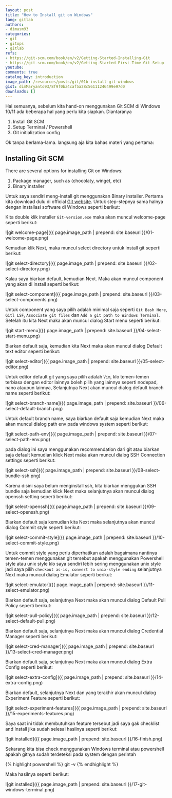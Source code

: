 ```yaml
---
layout: post
title: "How to Install git on Windows"
lang: gitlab
authors:
- dimasm93
categories:
- git
- gitops
- gitlab
refs: 
- https://git-scm.com/book/en/v2/Getting-Started-Installing-Git
- https://git-scm.com/book/en/v2/Getting-Started-First-Time-Git-Setup
youtube: 
comments: true
catalog_key: introduction
image_path: /resources/posts/git/01b-install-git-windows
gist: dimMaryanto93/8f9f0ba4caf5a28c56111246499e97d0
downloads: []
---
```


Hai semuanya, sebelum kita hand-on menggunakan Git SCM di Windows 10/11 ada beberapa hal yang perlu kita siapkan. Diantaranya

1. Install Git SCM
2. Setup Terminal / Powershell
3. Git initialization config

Ok tanpa berlama-lama. langsung aja kita bahas materi yang pertama:

<!--more-->

## Installing Git SCM

There are several options for installing Git on Windows:

1. Package manager, such as (chocolaty, winget, etc)
2. Binary installer

Untuk saya sendiri meng-install git menggunakan Binary installer. Pertama kita download dulu di official [Git website](https://git-scm.com/download/win). Untuk step-stepnya sama halnya dengan installasi software di Windows seperti berikut:

Kita double klik installer `Git-version.exe` maka akan muncul welcome-page seperti berikut:

![git welcome-page]({{ page.image_path | prepend: site.baseurl }}/01-welcome-page.png)

Kemudian klik Next, maka muncul select directory untuk install git seperti berikut:

![git select-directory]({{ page.image_path | prepend: site.baseurl }}/02-select-directory.png)

Kalau saya biarkan default, kemudian Next. Maka akan muncul component yang akan di install seperti berikut:

![git select-component]({{ page.image_path | prepend: site.baseurl }}/03-select-components.png)

Untuk component yang saya pilih adalah minimal saja seperti `Git Bash Here`, `Gitl LSF`, `Associate git files` dan `Add a git path to Windows Terminal`. Setelah itu kita Next maka akan muncul dialog Start menu seperti berikut:

![git start-menu]({{ page.image_path | prepend: site.baseurl }}/04-select-start-menu.png)

Biarkan default saja, kemudian kita Next maka akan muncul dialog Default text editor seperti berikut:

![git select-editor]({{ page.image_path | prepend: site.baseurl }}/05-select-editor.png)

Untuk editor default git yang saya pilih adalah `Vim`, klo temen-temen terbiasa dengan editor lainnya boleh pilih yang lainnya seperti nodepad, nano ataupun lainnya, Selanjutnya Next akan muncul dialog default branch name seperti berikut:

![git select-branch-name]({{ page.image_path | prepend: site.baseurl }}/06-select-default-branch.png)

Untuk default branch name, saya biarkan default saja kemudian Next maka akan muncul dialog path env pada windows system seperti berikut:

![git select-path-env]({{ page.image_path | prepend: site.baseurl }}/07-select-path-env.png)

pada dialog ini saya menggunakan recommendation dari git atau biarkan saja default kemudian klick Next maka akan muncul dialog SSH Connection settings seperti berikut:

![git select-ssh]({{ page.image_path | prepend: site.baseurl }}/08-select-bundle-ssh.png)

Karena disini saya belum menginstall ssh, kita biarkan menggukan SSH bundle saja kemudian klick Next maka selanjutnya akan muncul dialog openssh setting seperti berikut:

![git select-openssh]({{ page.image_path | prepend: site.baseurl }}/09-select-openssh.png)

Biarkan default saja kemudian kita Next maka selanjutnya akan muncul dialog Commit style seperti berikut:

![git select-commit-style]({{ page.image_path | prepend: site.baseurl }}/10-select-commit-style.png)

Untuk commit style yang perlu diperhatikan adalah bagaimana nantinya temen-temen menggunakan git tersebut apakah menggunakan Powershell style atau unix style klo saya sendiri lebih sering menggunakan unix style jadi saya pilih `checkout as-is, convert to unix-style ending` selanjutnya Next maka muncul dialog Emulator seperti berikut:

![git select-emulator]({{ page.image_path | prepend: site.baseurl }}/11-select-emulator.png)

Biarkan default saja, selanjutnya Next maka akan muncul dialog Default Pull Policy seperti berikut:

![git select-pull-policy]({{ page.image_path | prepend: site.baseurl }}/12-select-default-pull.png)

Biarkan default saja, selanjutnya Next maka akan muncul dialog Credential Manager seperti berikut:

![git select-cred-manager]({{ page.image_path | prepend: site.baseurl }}/13-select-cred-manager.png)

Biarkan default saja, selanjutnya Next maka akan muncul dialog Extra Config seperti berikut:

![git select-extra-config]({{ page.image_path | prepend: site.baseurl }}/14-extra-config.png)

Biarkan default, selanjutnya Next dan yang terakhir akan muncul dialog Experiment Feature seperti berikut:

![git select-experiment-features]({{ page.image_path | prepend: site.baseurl }}/15-experiments-features.png)

Saya saat ini tidak membutuhkan feature tersebut jadi saya gak checklist and Install jika sudah selesai hasilnya seperti berikut:

![git installed]({{ page.image_path | prepend: site.baseurl }}/16-finish.png)

Sekarang kita bisa check menggunakan Windows terminal atau powershell apakah gitnya sudah terdeteksi pada system dengan perintah 

{% highlight powershell %}
git -v
{% endhighlight %}

Maka hasilnya seperti berikut:

![git installed]({{ page.image_path | prepend: site.baseurl }}/17-git-windows-terminal.png)